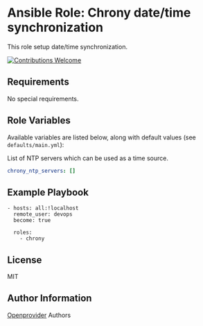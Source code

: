 Ansible Role: Chrony date/time synchronization
==============================================

This role setup date/time synchronization.

[![Contributions Welcome](https://img.shields.io/badge/contributions-welcome-brightgreen.svg?style=flat)](https://github.com/openprovider/cloud-setup/issues)

Requirements
------------

No special requirements.

Role Variables
--------------

Available variables are listed below, along with default values (see `defaults/main.yml`):


List of NTP servers which can be used as a time source.
```yaml
chrony_ntp_servers: []
```

Example Playbook
----------------

    - hosts: all:!localhost
      remote_user: devops
      become: true

      roles:
        - chrony

License
-------

MIT

Author Information
------------------

[Openprovider](https://github.com/openprovider) Authors

